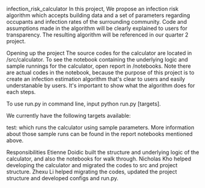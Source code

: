 infection_risk_calculator
In this project, We propose an infection risk algorithm which accepts building data and a set of parameters regarding occupants and infection rates of the surrounding community. Code and assumptions made in the algorithm will be clearly explained to users for transparency. The resulting algorithm will be referenced in our quarter 2 project.

Opening up the project
The source codes for the calculator are located in /src/calculator. To see the notebook containing the underlying logic and sample runnings for the calculator, open report in /notebooks. Note there are actual codes in the notebook, because the purpose of this project is to create an infection estimation algorithm that's clear to users and easily understanable by users. It's important to show what the algorithm does for each steps.

To use run.py in command line, input python run.py [targets].

We currently have the following targets available:

test: which runs the calculator using sample parameters.
More information about those sample runs can be found in the report notebooks mentioned above.

Responsibilities
Etienne Doidic built the structure and underlying logic of the calculator, and also the notebooks for walk through.
Nicholas Kho helped developing the calculator and migrated the codes to src and project structure.
Zhexu Li helped migrating the codes, updated the project structure and developed configs and run.py.

